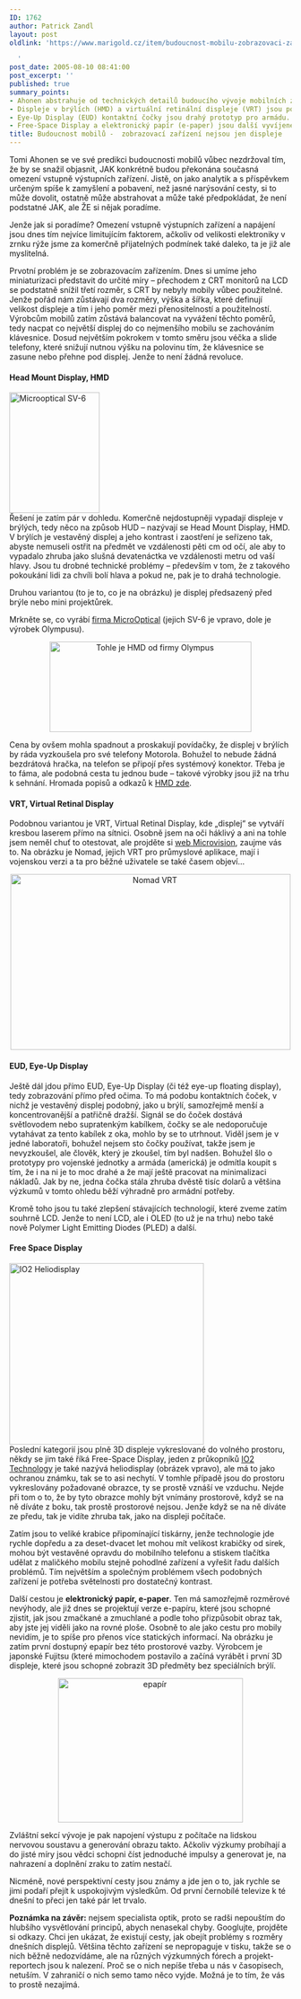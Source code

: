 ```yaml
---
ID: 1762
author: Patrick Zandl
layout: post
oldlink: 'https://www.marigold.cz/item/budoucnost-mobilu-zobrazovaci-zarizeni-nejsou-jen-displeje

  '
post_date: 2005-08-10 08:41:00
post_excerpt: ''
published: true
summary_points:
- Ahonen abstrahuje od technických detailů budoucího vývoje mobilních zařízení.
- Displeje v brýlích (HMD) a virtuální retinální displeje (VRT) jsou potenciální řešení.
- Eye-Up Display (EUD) kontaktní čočky jsou drahý prototyp pro armádu.
- Free-Space Display a elektronický papír (e-paper) jsou další vyvíjené technologie.
title: Budoucnost mobilů -  zobrazovací zařízení nejsou jen displeje
---
```


<p>Tomi Ahonen se ve své predikci budoucnosti mobilů vůbec nezdržoval tím, že by se snažil objasnit, JAK konkrétně budou překonána současná omezení vstupně výstupních zařízení. Jistě, on jako analytik a s příspěvkem určeným spíše k zamyšlení a pobavení, než jasné narýsování cesty, si to může dovolit, ostatně může abstrahovat a může také předpokládat, že není podstatné JAK, ale ŽE si nějak poradíme. </p>

<p>Jenže jak si poradíme? Omezení vstupně výstupních zařízení a napájení jsou dnes tím nejvíce limitujícím faktorem, ačkoliv od velikosti elektroniky v zrnku rýže jsme za komerčně přijatelných podmínek také daleko, ta je již ale myslitelná. </p>

<p>Prvotní problém je se zobrazovacím zařízením. Dnes si umíme jeho miniaturizaci představit do určité míry – přechodem z CRT monitorů na LCD se podstatně snížil třetí rozměr, s CRT by nebyly mobily vůbec použitelné. Jenže pořád nám zůstávají dva rozměry, výška a šířka, které definují velikost displeje a tím i jeho poměr mezi přenositelností a použitelností. Výrobcům mobilů zatím zůstává balancovat na vyvážení těchto poměrů, tedy nacpat co největší displej do co nejmenšího mobilu se zachováním klávesnice. Dosud největším pokrokem v tomto směru jsou véčka a slide telefony, které snižují nutnou výšku na polovinu tím, že klávesnice se zasune nebo přehne pod displej. Jenže to není žádná revoluce.
</p>

<!--more--><h4>Head Mount Display, HMD</h4>
<div class="rightbox"><img src="/wp-content/uploads/20050810-microopticalSV-6.jpg" alt="Microoptical SV-6" width="161" height="215" /></div>Řešení je zatím pár v dohledu. Komerčně nejdostupněji vypadají displeje v brýlých, tedy něco na způsob HUD – nazývají se Head Mount Display, HMD. V brýlích je vestavěný displej a jeho kontrast i zaostření je seřízeno tak, abyste nemuseli ostřit na předmět ve vzdálenosti pěti cm od očí, ale aby to vypadalo zhruba jako slušná devatenáctka ve vzdálenosti metru od vaší hlavy. Jsou tu drobné technické problémy – především v tom, že z takového pokoukání lidi za chvíli bolí hlava a pokud ne, pak je to drahá technologie. </p>

<p>Druhou variantou (to je to, co je na obrázku) je displej předsazený před brýle nebo mini projektůrek.</p>

<p>Mrkněte se, co vyrábí <a href="http://www.microopticalcorp.com/">firma MicroOptical</a> (jejich SV-6 je vpravo, dole je výrobek Olympusu). </p>

<p><center>
<img src="/wp-content/uploads/20050810-olympus-HMD.jpg" alt="Tohle je HMD od firmy Olympus" width="360" height="161" />
</center></p>

<p>Cena by ovšem mohla spadnout a proskakují povídačky, že displej v brýlích by ráda vyzkoušela pro své telefony Motorola. Bohužel to nebude žádná bezdrátová hračka, na telefon se připojí přes systémový konektor. Třeba je to fáma, ale podobná cesta tu jednou bude – takové výrobky jsou již na trhu k sehnání. Hromada popisů a odkazů k <a href="http://wearcam.org/head-mounted-displays.html">HMD zde</a>.</p>

<h4>VRT, Virtual Retinal Display</h4>
<p>Podobnou variantou je VRT, Virtual Retinal Display, kde „displej“ se vytváří kresbou laserem přímo na sítnici. Osobně jsem na oči háklivý a ani na tohle jsem neměl chuť to otestovat, ale projděte si <a href="http://www.mvis.com/">web Microvision</a>, zaujme vás to. Na obrázku je Nomad, jejich VRT pro průmyslové aplikace, mají i vojenskou verzi a ta pro běžné uživatele se také časem objeví...</p>

<p><center>
<img src="/wp-content/uploads/20050810-nomad-VRD.jpg" alt="Nomad VRT" width="500" height="313" />
</center></p>

<h4>EUD, Eye-Up Display</h4>
<p>Ještě dál jdou přímo EUD, Eye-Up Display (či též eye-up floating display), tedy zobrazování přímo před očima. To má podobu kontaktních čoček, v nichž je vestavěný displej podobný, jako  u brýlí, samozřejmě menší a koncentrovanější a patřičně dražší. Signál se do čoček dostává světlovodem nebo supratenkým kabílkem, čočky se ale nedoporučuje vytahávat za tento kabílek z oka, mohlo by se to utrhnout. Viděl jsem je v jedné laboratoři, bohužel nejsem sto čočky používat, takže jsem je nevyzkoušel, ale člověk, který je zkoušel, tím byl nadšen. Bohužel šlo o prototypy pro vojenské jednotky a armáda (americká) je odmítla koupit s tím, že i na ni je to moc drahé a že mají ještě pracovat na minimalizaci nákladů. Jak by ne, jedna čočka stála zhruba dvěstě tisíc dolarů a většina výzkumů v tomto ohledu běží výhradně pro armádní potřeby.  </p>

<p>Kromě toho jsou tu také zlepšení stávajících technologií, které zveme zatím souhrně LCD. Jenže to není LCD, ale i OLED (to už je na trhu) nebo také nově Polymer Light Emitting Diodes (PLED) a další. </p>

<h4>Free Space Display</h4>
<div class="rightbox"><img src="/wp-content/uploads/20050810-heliodisplay.jpg" alt="IO2 Heliodisplay" width="347" height="323" /></div>Poslední kategorií jsou plně 3D displeje vykreslované do volného prostoru, někdy se jim také říká Free-Space Display, jeden z průkopníků <a href="http://www.io2technology.com">IO2 Technology</a> je také nazývá heliodisplay (obrázek vpravo), ale má to jako ochranou známku, tak se to asi nechytí. V tomhle případě jsou do prostoru vykreslovány požadované obrazce, ty se prostě vznáší ve vzduchu. Nejde při tom o to, že by tyto obrazce mohly být vnímány prostorově, když se na ně díváte z boku, tak prostě prostorové nejsou. Jenže když se na ně díváte ze předu, tak je vidíte zhruba tak, jako na displeji počítače. </p>

<p>Zatím jsou to veliké krabice připomínající tiskárny, jenže technologie jde rychle dopředu a za deset-dvacet let mohou mít velikost krabičky od sirek, mohou být vestavěné opravdu do mobilního telefonu a stiskem tlačítka udělat z maličkého mobilu stejně pohodlné zařízení a vyřešit řadu dalších problémů. Tím největším a společným problémem všech podobných zařízení je potřeba světelnosti pro dostatečný kontrast. </p>

<p>Další cestou je <strong>elektronický papír, e-paper</strong>. Ten má samozřejmě rozměrové nevýhody, ale již dnes se projektují verze e-papíru, které jsou schopné zjistit, jak jsou zmačkané a zmuchlané a podle toho přizpůsobit obraz tak, aby jste jej viděli jako na rovné ploše. Osobně to ale jako cestu pro mobily nevidím, je to spíše pro přenos více statických informací. Na obrázku je zatím první dostupný epapír bez této prostorové vazby. Výrobcem je japonské Fujitsu (které mimochodem postavilo a začíná vyrábět i první 3D displeje, které jsou schopné zobrazit 3D předměty bez speciálních brýlí.</p>

<p><center><img src="/wp-content/uploads/20050810-fujitsu-bendable-electronic-paper.jpg" alt="epapír" width="330" height="257" /></center></p>

<p>Zvláštní sekcí vývoje je pak napojení výstupu z počítače na lidskou nervovou soustavu a generování obrazu takto. Ačkoliv výzkumy probíhají a do jisté míry jsou vědci schopni číst jednoduché impulsy a generovat je, na nahrazení a doplnění zraku to zatím nestačí.</p>

<p>Nicméně, nové perspektivní cesty jsou známy a jde jen o to, jak rychle se jimi podaří přejít k uspokojivým výsledkům. Od první černobílé televize k té dnešní to přeci jen také pár let trvalo. </p>

<p><strong>Poznámka na závěr:</strong> nejsem specialista optik, proto se radši nepouštím do hlubšího vysvětlování principů, abych nenasekal chyby. Googlujte, projděte si odkazy. Chci jen ukázat, že existují cesty, jak obejít problémy s rozměry dnešních displejů. Většina těchto zařízení se nepropaguje v tisku, takže se o nich běžně nedozvídáme, ale na různých výzkumných fórech a projekt-reportech jsou k nalezení. Proč se o nich nepíše třeba u nás v časopisech, netuším. V zahraničí o nich semo tamo něco vyjde. Možná je to tím, že vás to prostě nezajímá.
</p>